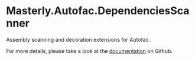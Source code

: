 # Masterly.Autofac.DependenciesScanner
Assembly scanning and decoration extensions for Autofac.

For more details, please take a look at the [documentation](https://github.com/a7mdfre7at/Masterly.Autofac.DependenciesScanner#readme) on Github.